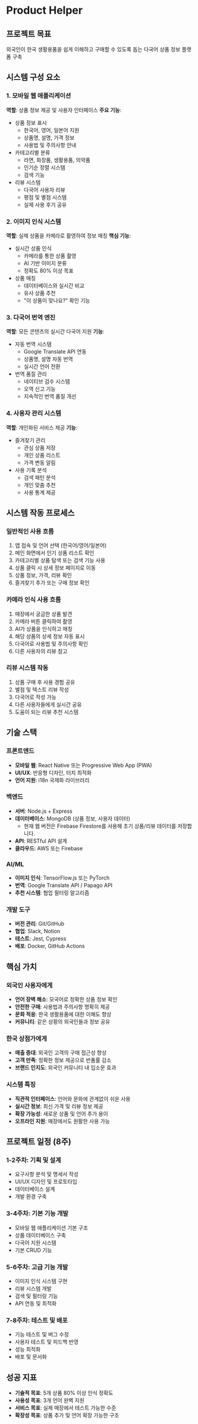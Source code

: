 # Product Helper
## 프로젝트 목표
외국인이 한국 생활용품을 쉽게 이해하고 구매할 수 있도록 돕는 다국어 상품 정보 플랫폼 구축

## 시스템 구성 요소

### 1. 모바일 웹 애플리케이션
**역할**: 상품 정보 제공 및 사용자 인터페이스
**주요 기능**:
- 상품 정보 표시
  - 한국어, 영어, 일본어 지원
  - 상품명, 설명, 가격 정보
  - 사용법 및 주의사항 안내
- 카테고리별 분류
  - 라면, 화장품, 생활용품, 의약품
  - 인기순 정렬 시스템
  - 검색 기능
- 리뷰 시스템
  - 다국어 사용자 리뷰
  - 평점 및 별점 시스템
  - 실제 사용 후기 공유

### 2. 이미지 인식 시스템
**역할**: 실제 상품을 카메라로 촬영하여 정보 매칭
**핵심 기능**:
- 실시간 상품 인식
  - 카메라를 통한 상품 촬영
  - AI 기반 이미지 분류
  - 정확도 80% 이상 목표
- 상품 매칭
  - 데이터베이스와 실시간 비교
  - 유사 상품 추천
  - "이 상품이 맞나요?" 확인 기능

### 3. 다국어 번역 엔진
**역할**: 모든 콘텐츠의 실시간 다국어 지원
**기능**:
- 자동 번역 시스템
  - Google Translate API 연동
  - 상품명, 설명 자동 번역
  - 실시간 언어 전환
- 번역 품질 관리
  - 네이티브 검수 시스템
  - 오역 신고 기능
  - 지속적인 번역 품질 개선

### 4. 사용자 관리 시스템
**역할**: 개인화된 서비스 제공
**기능**:
- 즐겨찾기 관리
  - 관심 상품 저장
  - 개인 상품 리스트
  - 가격 변동 알림
- 사용 기록 분석
  - 검색 패턴 분석
  - 개인 맞춤 추천
  - 사용 통계 제공

## 시스템 작동 프로세스

### 일반적인 사용 흐름
1. 앱 접속 및 언어 선택 (한국어/영어/일본어)
2. 메인 화면에서 인기 상품 리스트 확인
3. 카테고리별 상품 탐색 또는 검색 기능 사용
4. 상품 클릭 시 상세 정보 페이지로 이동
5. 상품 정보, 가격, 리뷰 확인
6. 즐겨찾기 추가 또는 구매 정보 확인

### 카메라 인식 사용 흐름
1. 매장에서 궁금한 상품 발견
2. 카메라 버튼 클릭하여 촬영
3. AI가 상품을 인식하고 매칭
4. 해당 상품의 상세 정보 자동 표시
5. 다국어로 사용법 및 주의사항 확인
6. 다른 사용자의 리뷰 참고

### 리뷰 시스템 작동
1. 상품 구매 후 사용 경험 공유
2. 별점 및 텍스트 리뷰 작성
3. 다국어로 작성 가능
4. 다른 사용자들에게 실시간 공유
5. 도움이 되는 리뷰 추천 시스템

## 기술 스택

### 프론트엔드
- **모바일 웹**: React Native 또는 Progressive Web App (PWA)
- **UI/UX**: 반응형 디자인, 터치 최적화
- **언어 지원**: i18n 국제화 라이브러리

### 백엔드
- **서버**: Node.js + Express
- **데이터베이스**: MongoDB (상품 정보, 사용자 데이터)
  - 현재 웹 버전은 Firebase Firestore를 사용해 초기 상품/리뷰 데이터를 저장합니다.
- **API**: RESTful API 설계
- **클라우드**: AWS 또는 Firebase

### AI/ML
- **이미지 인식**: TensorFlow.js 또는 PyTorch
- **번역**: Google Translate API / Papago API
- **추천 시스템**: 협업 필터링 알고리즘

### 개발 도구
- **버전 관리**: Git/GitHub
- **협업**: Slack, Notion
- **테스트**: Jest, Cypress
- **배포**: Docker, GitHub Actions

## 핵심 가치

### 외국인 사용자에게
- **언어 장벽 해소**: 모국어로 정확한 상품 정보 확인
- **안전한 구매**: 사용법과 주의사항 명확히 제공
- **문화 적응**: 한국 생활용품에 대한 이해도 향상
- **커뮤니티**: 같은 상황의 외국인들과 정보 공유

### 한국 상점가에게
- **매출 증대**: 외국인 고객의 구매 접근성 향상
- **고객 만족**: 정확한 정보 제공으로 반품률 감소
- **브랜드 인지도**: 외국인 커뮤니티 내 입소문 효과

### 시스템 특징
- **직관적 인터페이스**: 언어와 문화에 관계없이 쉬운 사용
- **실시간 정보**: 최신 가격 및 리뷰 정보 제공
- **확장 가능성**: 새로운 상품 및 언어 추가 용이
- **오프라인 지원**: 매장에서도 원활한 사용 가능

## 프로젝트 일정 (8주)

### 1-2주차: 기획 및 설계
- 요구사항 분석 및 명세서 작성
- UI/UX 디자인 및 프로토타입
- 데이터베이스 설계
- 개발 환경 구축

### 3-4주차: 기본 기능 개발
- 모바일 웹 애플리케이션 기본 구조
- 상품 데이터베이스 구축
- 다국어 지원 시스템
- 기본 CRUD 기능

### 5-6주차: 고급 기능 개발
- 이미지 인식 시스템 구현
- 리뷰 시스템 개발
- 검색 및 필터링 기능
- API 연동 및 최적화

### 7-8주차: 테스트 및 배포
- 기능 테스트 및 버그 수정
- 사용자 테스트 및 피드백 반영
- 성능 최적화
- 배포 및 문서화

## 성공 지표
- **기술적 목표**: 5개 상품 80% 이상 인식 정확도
- **사용성 목표**: 3개 언어 완벽 지원
- **서비스 목표**: 실제 매장에서 테스트 가능한 수준
- **확장성 목표**: 상품 추가 및 언어 확장 가능한 구조

